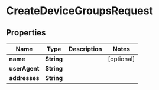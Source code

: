 

# CreateDeviceGroupsRequest


## Properties

| Name | Type | Description | Notes |
|------------ | ------------- | ------------- | -------------|
|**name** | **String** |  |  [optional] |
|**userAgent** | **String** |  |  |
|**addresses** | **String** |  |  |



